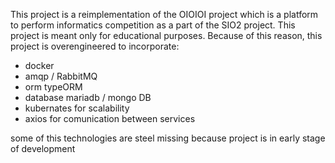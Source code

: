 This project is a reimplementation of the OIOIOI project which is a platform to perform informatics competition as a part of the SIO2 project. This project is meant only for educational purposes. Because of this reason, this project is overengineered to incorporate:
- docker
- amqp / RabbitMQ
- orm typeORM
- database mariadb / mongo DB
- kubernates for scalability
- axios for comunication between services

some of this technologies are steel missing because project is in early stage of development